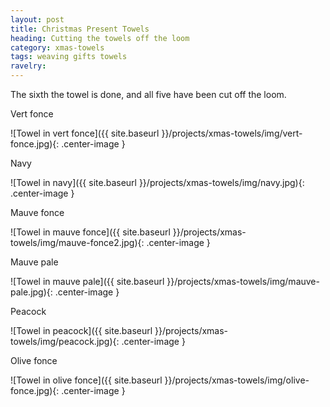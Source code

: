 ```yaml
---
layout: post
title: Christmas Present Towels
heading: Cutting the towels off the loom
category: xmas-towels
tags: weaving gifts towels
ravelry:
---
```

The sixth the towel is done, and all five have been cut off the loom.

Vert fonce

![Towel in vert fonce]({{ site.baseurl }}/projects/xmas-towels/img/vert-fonce.jpg){: .center-image }

Navy

![Towel in navy]({{ site.baseurl }}/projects/xmas-towels/img/navy.jpg){: .center-image }

Mauve fonce

![Towel in mauve fonce]({{ site.baseurl }}/projects/xmas-towels/img/mauve-fonce2.jpg){: .center-image }

Mauve pale

![Towel in mauve pale]({{ site.baseurl }}/projects/xmas-towels/img/mauve-pale.jpg){: .center-image }

Peacock

![Towel in peacock]({{ site.baseurl }}/projects/xmas-towels/img/peacock.jpg){: .center-image }

Olive fonce

![Towel in olive fonce]({{ site.baseurl }}/projects/xmas-towels/img/olive-fonce.jpg){: .center-image }
